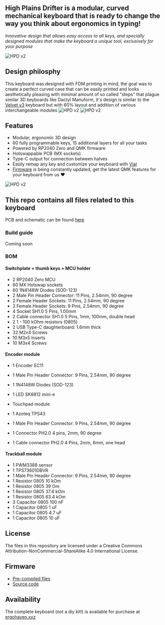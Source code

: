 ## High Plains Drifter is a modular, curved mechanical keyboard that is ready to change the way you think about ergonomics in typing!  
*Innovative design that allows easy access to all keys, and specially designed modules that make the keyboard a unique tool, exclusively for your purpose*

![HPD v2](images/01.png)

## Design philosphy
This keyboard was designed with FDM printing in mind, the goal was to create a perfect curved case that can be easily printed and looks aesthetically pleasing with minimal amount of so called "steps" that plague similar 3D keyboards like Dactyl Manuform, it's design is similar to the [Velvet v3](https://github.com/ergohaven/velvet) keyboard but with 60% layout and addition of various interchangeable modules
![HPD v2](images/02.png)
![HPD v2](images/03.png)


## Features
- Modular, ergonomic 3D design
- 60 fully programmable keys, 15 additional layers for all your tasks
- Powered by RP2040 Zero and QMK firmware
- Hotswappable PCB (MX sockets) 
- Type-C output for connection between halves
- Easily remap any key and customize your keyboard with [Vial](https://get.vial.today/) 
- [Firmware](https://github.com/ergohaven/keymap_hub) is being constantly updated, get the latest QMK features for your keyboard from us ♥️  

![HPD v2](images/04.png)

## This repo contains all files related to this keyboard
PCB and schematic can be found [here](https://oshwlab.com/yuriiq/hpdv2)

### Build guide
Coming soon

### BOM
#### Switchplate + thumb keys + MCU holder
- 2   RP2040 Zero MCU
- 60 MX Hotswap sockets
- 60 1N4148W Diodes (SOD-123)
- 2   Male Pin Header Connector: 11 Pins, 2.54mm, 90 degree
- 2   Female Header Sockets: 11 Pins, 2.54mm, 90 degree
- 2   Female Header Sockets: 9 Pins, 2.54mm, 90 degree
- 4   Socket SH1.0 5 Pins, 1.00mm
- 2   Cable connector SH1.0 5 Pins, 1mm, 100mm, double head
- 2   1 - 100 kOhm resistors (0805)
- 2   USB Type-C daughterboard: 1.6mm thick
- 32 M2x4 Screws
- 10 M3x5 Inserts
- 10 M3x4 Screws

#### Encoder module
- 1 Encoder EC11
- 1 Male Pin Header Connector: 9 Pins, 2.54mm, 90 degree
- 1 1N4148W Diodes (SOD-123)
- 1 LED SK6812 mini-e

- Touchpad module
- 1 Azoteq TPS43
- 1 Male Pin Header Connector: 9 Pins, 2.54mm, 90 degree
- 1 Connector PH2.0 4 pins, 2mm, 90 degree
- 1 Cable connector PH2.0 4 Pins, 2mm, 6mm, one head

#### Trackball module
- 1 PWM3389 sensor
- 1 TPS73601DBVR
- 1 Male Pin Header Connector: 9 Pins, 2.54mm, 90 degree
- 1 Resistor 0805 10 kOm
- 1 Resistor 0805 39 Om
- 1 Resistor 0805 37.4 kOm
- 1 Resistor 0805 63.4 kOm
- 3 Capacitor 0805 100 nF
- 1 Capacitor 0805 1 uF
- 1 Capacitor 0805 4.7 uF
- 1 Capacitor 0805 10 uF

## License 

The files in this repository are licensed under a Creative Commons Attribution-NonCommercial-ShareAlike 4.0 International License.

## Firmware
- [Pre-compiled files][1]
- [Source code][2]

[1]: https://github.com/ergohaven/keymap_hub
[2]: https://github.com/ergohaven/vial-qmk/tree/vial/keyboards/ergohaven

## Availability
The complete keyboard (not a diy kit!) is available for purchase at [ergohaven.xyz](https://ergohaven.xyz/shop)
